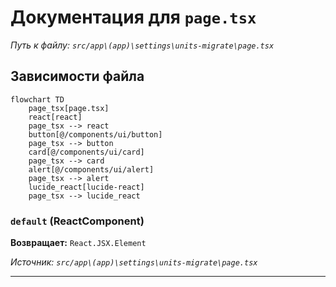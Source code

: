 # Документация для `page.tsx`

*Путь к файлу: `src/app\(app)\settings\units-migrate\page.tsx`*

## Зависимости файла

```mermaid
flowchart TD
    page_tsx[page.tsx]
    react[react]
    page_tsx --> react
    button[@/components/ui/button]
    page_tsx --> button
    card[@/components/ui/card]
    page_tsx --> card
    alert[@/components/ui/alert]
    page_tsx --> alert
    lucide_react[lucide-react]
    page_tsx --> lucide_react
```

### `default` (ReactComponent)

**Возвращает:** `React.JSX.Element`

*Источник: `src/app\(app)\settings\units-migrate\page.tsx`*

---
